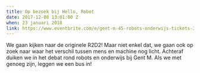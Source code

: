 ```yaml
---
title: Op bezoek bij Hello, Robot
date: 2017-12-08 13:01:00 Z
when: 23 januari 2018
link: https://www.eventbrite.com/e/gent-m-45-robots-onderwijs-tickets-39290076677
---
```


We gaan kijken naar de originele R2D2! Maar niet enkel dat, we gaan ook op zoek naar waar het verschil tussen mens en machine nog licht. Achteraf duiken we in het debat rond robots en onderwijs bij Gent M. Als we met genoeg zijn, leggen we een bus in!